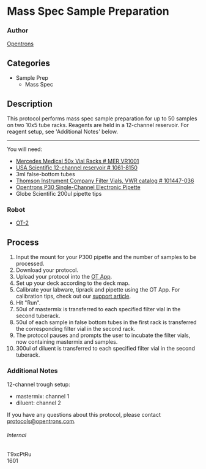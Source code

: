 # Mass Spec Sample Preparation

### Author
[Opentrons](http://www.opentrons.com/)

## Categories
* Sample Prep
    * Mass Spec

## Description
This protocol performs mass spec sample preparation for up to 50 samples on two 10x5 tube racks. Reagents are held in a 12-channel reservoir. For reagent setup, see 'Additional Notes' below.

---

You will need:
* [Mercedes Medical 50x Vial Racks # MER VR1001](https://www.mercedesmedical.com/default.aspx?page=item%20detail&itemcode=MER+VR1001)
* [USA Scientific 12-channel reservoir # 1061-8150](https://www.usascientific.com/12-channel-automation-reservoir.aspx)
* 3ml false-bottom tubes
* [Thomson Instrument Company Filter Vials, VWR catalog # 101447-036](https://us.vwr.com/store/product/18556015/standard-filter-vials-thomson-instrument-company)
* [Opentrons P30 Single-Channel Electronic Pipette](https://shop.opentrons.com/collections/ot-2-pipettes/products/single-channel-electronic-pipette?variant=5984549077021)
* Globe Scientific 200ul pipette tips

### Robot
* [OT-2](https://opentrons.com/ot-2)

## Process
1. Input the mount for your P300 pipette and the number of samples to be processed.
2. Download your protocol.
3. Upload your protocol into the [OT App](https://opentrons.com/ot-app).
4. Set up your deck according to the deck map.
5. Calibrate your labware, tiprack and pipette using the OT App. For calibration tips, check out our [support article](https://support.opentrons.com/ot-2/getting-started-software-setup/deck-calibration).
6. Hit "Run".
7. 50ul of mastermix is transferred to each specified filter vial in the second tuberack.
8. 50ul of each sample in false bottom tubes in the first rack is transferred the corresponding filter vial in the second rack.
9. The protocol pauses and prompts the user to incubate the filter vials, now containing mastermix and samples.
10. 300ul of diluent is transferred to each specified filter vial in the second tuberack.

### Additional Notes
12-channel trough setup:
* mastermix: channel 1
* diluent: channel 2

If you have any questions about this protocol, please contact protocols@opentrons.com.

###### Internal
T9xcPtRu  
1601
